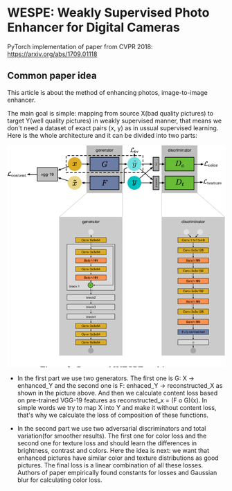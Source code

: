 # WESPE: Weakly Supervised Photo Enhancer for Digital Cameras
PyTorch implementation of paper from CVPR 2018:
https://arxiv.org/abs/1709.01118

## Common paper idea
This article is about the method of enhancing photos, image-to-image enhancer.

The main goal is simple: mapping from source X(bad quality pictures) to target Y(well quality pictures) in weakly supervised manner, that means we don't need a dataset of exact pairs (x, y) as in ussual supervised learning. Here is the whole architecture and it can be divided into two parts:

![wespe](wespe.png)

* In the first part we use two generators. The first one is G: X -> enhanced_Y and the second one is F: enhaced_Y -> reconstructed_X as shown in the picture above. And then we calculate content loss based on pre-trained VGG-19 features as reconstructed_x = (F o G)(x). In simple words we try to map X into Y and make it without content loss, that's why we calculate the loss of composition of these functions. 

* In the second part we use two adversarial discriminators and total variation(for smoother results). The first one for color loss and the second one for texture loss and should learn the differences in brightness, contrast and colors. Here the idea is next: we want that enhanced pictures have similar color and texture distributions as good pictures. The final loss is a linear combination of all these losses. Authors of paper empirically found constants for losses and Gaussian blur for calculating color loss.
